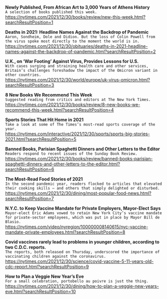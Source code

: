 **Newly Published, From African Art to 3,000 Years of Athens History**\
`A selection of books published this week.`\
https://nytimes.com/2021/12/30/books/review/new-this-week.html?searchResultPosition=1

**Deaths in 2021: Headline Names Against the Backdrop of Pandemic**\
`Aaron, Sondheim, Dole and Didion. But the loss of Colin Powell from the virus spoke most directly to the moment the world is in.`\
https://nytimes.com/2021/12/30/obituaries/deaths-in-2021-headline-names-against-the-backdrop-of-pandemic.html?searchResultPosition=2

**U.K., on ‘War Footing’ Against Virus, Provides Lessons for U.S.**\
`With cases surging and straining health care and other services, Britain’s challenges foreshadow the impact of the Omicron variant in other countries.`\
https://nytimes.com/2021/12/30/world/europe/uk-virus-omicron.html?searchResultPosition=3

**8 New Books We Recommend This Week**\
`Suggested reading from critics and editors at The New York Times.`\
https://nytimes.com/2021/12/30/books/review/8-new-books-we-recommend-this-week.html?searchResultPosition=4

**Sports Stories That Hit Home in 2021**\
`Take a look at some of The Times’s most-read sports coverage of the year.`\
https://nytimes.com/interactive/2021/12/30/sports/sports-big-stories-2021.html?searchResultPosition=5

**Banned Books, Parisian Spaghetti Dinners and Other Letters to the Editor**\
`Readers respond to recent issues of the Sunday Book Review.`\
https://nytimes.com/2021/12/30/books/review/banned-books-parisian-spaghetti-dinners-and-other-letters-to-the-editor.html?searchResultPosition=6

**The Most-Read Food Stories of 2021**\
`In the second pandemic year, readers flocked to articles that elevated their cooking skills — and others that simply delighted or disturbed.`\
https://nytimes.com/2021/12/30/dining/most-popular-food-news.html?searchResultPosition=7

**N.Y.C. to Keep Vaccine Mandate for Private Employers, Mayor-Elect Says**\
`Mayor-elect Eric Adams vowed to retain New York City’s vaccine mandate for private-sector employees, which was put in place by Mayor Bill de Blasio.`\
https://nytimes.com/video/nyregion/100000008140615/nyc-vaccine-mandate-private-employees.html?searchResultPosition=8

**Covid vaccines rarely lead to problems in younger children, according to two C.D.C. reports.**\
`The reports, both released on Thursday, underscored the importance of vaccinating children against the coronavirus.`\
https://nytimes.com/2021/12/30/science/covid-vaccine-5-11-years-old-cdc-report.html?searchResultPosition=9

**How to Plan a Veggie New Year’s Eve**\
`For a small celebration, portobello au poivre is just the thing.`\
https://nytimes.com/2021/12/30/dining/how-to-plan-a-veggie-new-years-eve.html?searchResultPosition=10


